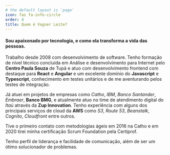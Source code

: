 ```yaml
---
# the default layout is 'page'
icon: fas fa-info-circle
order: 4
title: Quem é Vagner Leite?
---
```



#### Sou apaixonado por tecnologia, e como ela transforma a vida das pessoas.

Trabalho desde 2008 com desenvolvimento de software. Tenho formação de nível técnico concluída em Análise e desenvolvimento para Internet 
pelo **Centro Paula Souza** de Tupã e atuo com desenvolvimento frontend com destaque para **React** e **Angular** e um excelente domínio do **Javascript** e **Typescript**, 
conhecimento em testes unitários e de me aventurando pelos testes de integração. 

Já atuei em projetos de empresas como _Catho_, _IBM_, _Banco Santander_, _Embraer_, **Banco BMG**, e atualmente atuo no time de atendimento
digital do _Itaú_ através da **Zup Innovation**. Tenho experiência com alguns dos principais 
serviços de cloud da **AWS** como _S3_, _Route 53_, _Beanstalk_, _Cognito_, _Cloudfront_ entre outros. 

Tive o primeiro contato com metodologias ágeis em 2016 na Catho e em 2020 tirei minha certificação Scrum Foundation pela Certiprof. 

Tenho perfil de liderança e facilidade de comunicação, além de ser um ótimo solucionador de problemas.
